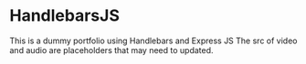 # HandlebarsJS

This is a dummy portfolio using Handlebars and Express JS
The src of video and audio are placeholders that may need to updated.
